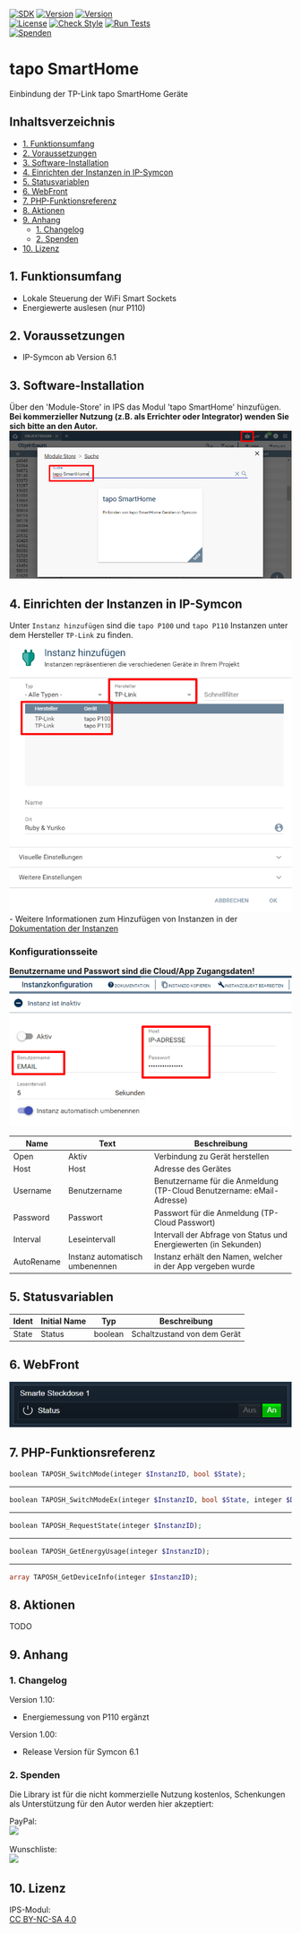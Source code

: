 [![SDK](https://img.shields.io/badge/Symcon-PHPModul-red.svg)](https://www.symcon.de/service/dokumentation/entwicklerbereich/sdk-tools/sdk-php/)
[![Version](https://img.shields.io/badge/Modul%20Version-1.10-blue.svg)](https://community.symcon.de/t/modulk-tp-link-tapo-p100-p110/131865)
[![Version](https://img.shields.io/badge/Symcon%20Version-6.1%20%3E-green.svg)](https://www.symcon.de/service/dokumentation/installation/migrationen/v60-v61-q1-2022/)  
[![License](https://img.shields.io/badge/License-CC%20BY--NC--SA%204.0-green.svg)](https://creativecommons.org/licenses/by-nc-sa/4.0/)
[![Check Style](https://github.com/Nall-chan/SSHClient/workflows/Check%20Style/badge.svg)](https://github.com/Nall-chan/tapo-SmartHome/actions)
[![Run Tests](https://github.com/Nall-chan/SSHClient/workflows/Run%20Tests/badge.svg)](https://github.com/Nall-chan/tapo-SmartHome/actions)  
[![Spenden](https://www.paypalobjects.com/de_DE/DE/i/btn/btn_donate_SM.gif)](#2-spenden)  


# tapo SmartHome <!-- omit in toc -->
Einbindung der TP-Link tapo SmartHome Geräte

## Inhaltsverzeichnis <!-- omit in toc -->

- [1. Funktionsumfang](#1-funktionsumfang)
- [2. Voraussetzungen](#2-voraussetzungen)
- [3. Software-Installation](#3-software-installation)
- [4. Einrichten der Instanzen in IP-Symcon](#4-einrichten-der-instanzen-in-ip-symcon)
- [5. Statusvariablen](#5-statusvariablen)
- [6. WebFront](#6-webfront)
- [7. PHP-Funktionsreferenz](#7-php-funktionsreferenz)
- [8. Aktionen](#8-aktionen)
- [9. Anhang](#9-anhang)
  - [1. Changelog](#1-changelog)
  - [2. Spenden](#2-spenden)
- [10. Lizenz](#10-lizenz)

## 1. Funktionsumfang

* Lokale Steuerung der WiFi Smart Sockets    
* Energiewerte auslesen (nur P110)  

## 2. Voraussetzungen

- IP-Symcon ab Version 6.1

## 3. Software-Installation

  Über den 'Module-Store' in IPS das Modul 'tapo SmartHome' hinzufügen.  
   **Bei kommerzieller Nutzung (z.B. als Errichter oder Integrator) wenden Sie sich bitte an den Autor.**  
![Module-Store](imgs/install.png) 

## 4. Einrichten der Instanzen in IP-Symcon

 Unter `Instanz hinzufügen` sind die `tapo P100` und `tapo P110` Instanzen unter dem Hersteller `TP-Link` zu finden.  
 ![Module](imgs/module.png)  
	- Weitere Informationen zum Hinzufügen von Instanzen in der [Dokumentation der Instanzen](https://www.symcon.de/service/dokumentation/konzepte/instanzen/#Instanz_hinzufügen)

 ### Konfigurationsseite <!-- omit in toc -->

**Benutzername und Passwort sind die Cloud/App Zugangsdaten!**  
![Config](imgs/config.png)  

| Name       | Text                           | Beschreibung                                                          |
| ---------- | ------------------------------ | --------------------------------------------------------------------- |
| Open       | Aktiv                          | Verbindung zu Gerät herstellen                                        |
| Host       | Host                           | Adresse des Gerätes                                                   |
| Username   | Benutzername                   | Benutzername für die Anmeldung (TP-Cloud Benutzername: eMail-Adresse) |
| Password   | Passwort                       | Passwort für die Anmeldung (TP-Cloud Passwort)                        |
| Interval   | Leseintervall                  | Intervall der Abfrage von Status und Energiewerten (in Sekunden)      |
| AutoRename | Instanz automatisch umbenennen | Instanz erhält den Namen, welcher in der App vergeben wurde           |


## 5. Statusvariablen

| Ident | Initial Name | Typ     | Beschreibung                |
| ----- | ------------ | ------- | --------------------------- |
| State | Status       | boolean | Schaltzustand von dem Gerät |

## 6. WebFront

![Config](imgs/wf1.png)  

## 7. PHP-Funktionsreferenz


``` php
boolean TAPOSH_SwitchMode(integer $InstanzID, bool $State);
```
---  
``` php
boolean TAPOSH_SwitchModeEx(integer $InstanzID, bool $State, integer $Delay);
```
---  
``` php
boolean TAPOSH_RequestState(integer $InstanzID);
```
---  
``` php
boolean TAPOSH_GetEnergyUsage(integer $InstanzID);
```
---  
``` php
array TAPOSH_GetDeviceInfo(integer $InstanzID);
```


## 8. Aktionen

TODO

## 9. Anhang

### 1. Changelog

Version 1.10:  
- Energiemessung von P110 ergänzt    
  
Version 1.00:  
- Release Version für Symcon 6.1  

### 2. Spenden

Die Library ist für die nicht kommerzielle Nutzung kostenlos, Schenkungen als Unterstützung für den Autor werden hier akzeptiert:  

  PayPal:  
<a href="https://www.paypal.com/donate?hosted_button_id=G2SLW2MEMQZH2" target="_blank"><img src="https://www.paypalobjects.com/de_DE/DE/i/btn/btn_donate_LG.gif" border="0" /></a>  

  Wunschliste:  
<a href="https://www.amazon.de/hz/wishlist/ls/YU4AI9AQT9F?ref_=wl_share" target="_blank"><img src="https://upload.wikimedia.org/wikipedia/commons/4/4a/Amazon_icon.svg" border="0" width="100"/></a>  

## 10. Lizenz

  IPS-Modul:  
  [CC BY-NC-SA 4.0](https://creativecommons.org/licenses/by-nc-sa/4.0/)  
